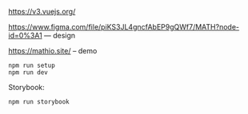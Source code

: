 https://v3.vuejs.org/

https://www.figma.com/file/piKS3JL4gncfAbEP9gQWf7/MATH?node-id=0%3A1 — design

https://mathio.site/ – demo
```
npm run setup
npm run dev
```

Storybook: 
```
npm run storybook
```

